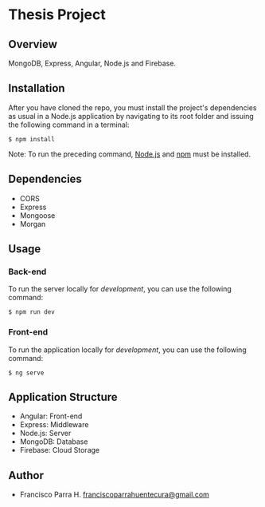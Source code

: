 # Thesis Project

## Overview

MongoDB, Express, Angular, Node.js and Firebase.

## Installation

After you have cloned the repo, you must install the project's dependencies as usual in a Node.js application by navigating to its root folder and issuing the following command in a terminal:

`$ npm install`

Note: To run the preceding command, [Node.js](https://nodejs.org) and [npm](https://www.npmjs.com/) must be installed.

## Dependencies

* CORS
* Express
* Mongoose
* Morgan

## Usage

### Back-end
To run the server locally for *development*, you can use the following command:

`$ npm run dev`

### Front-end
To run the application locally for *development*, you can use the following command:

`$ ng serve`

## Application Structure

* Angular: Front-end
* Express: Middleware
* Node.js: Server
* MongoDB: Database
* Firebase: Cloud Storage

## Author

* Francisco Parra H.
 [franciscoparrahuentecura@gmail.com](mailto:franciscoparrahuentecura@gmail.com)


